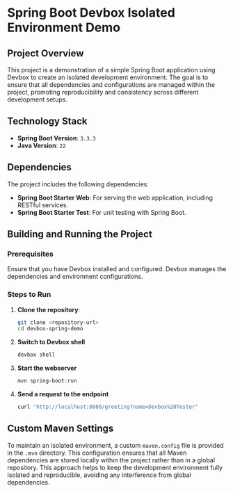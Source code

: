 # Spring Boot Devbox Isolated Environment Demo

## Project Overview

This project is a demonstration of a simple Spring Boot application using Devbox to create an isolated development environment. The goal is to ensure that all dependencies and configurations are managed within the project, promoting reproducibility and consistency across different development setups.

## Technology Stack

- **Spring Boot Version**: `3.3.3`
- **Java Version**: `22`

## Dependencies

The project includes the following dependencies:

- **Spring Boot Starter Web**: For serving the web application, including RESTful services.
- **Spring Boot Starter Test**: For unit testing with Spring Boot.

## Building and Running the Project

### Prerequisites

Ensure that you have Devbox installed and configured. Devbox manages the dependencies and environment configurations.

### Steps to Run

1. **Clone the repository**:
   ```bash
   git clone <repository-url>
   cd devbox-spring-demo
   
2. **Switch to Devbox shell**
   ```bash
   devbox shell
   
3. **Start the webserver**
   ```bash
   mvn spring-boot:run
   
4. **Send a request to the endpoint**
   ```bash
   curl "http://localhost:8080/greeting?name=Devbox%20Tester"

## Custom Maven Settings

To maintain an isolated environment, a custom `maven.config` file is provided in the `.mvn` directory. This configuration ensures that all Maven dependencies are stored locally within the project rather than in a global repository. This approach helps to keep the development environment fully isolated and reproducible, avoiding any interference from global dependencies.
